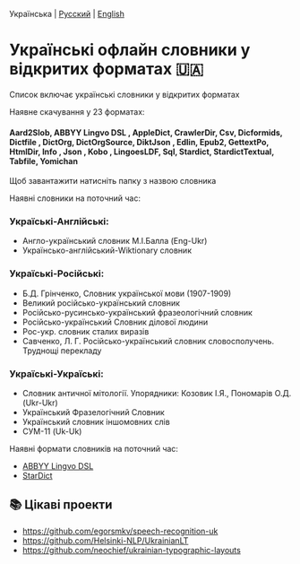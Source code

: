 Українська | [Русский](README_RU.md) | [English](README_EN.md) 
# Українські офлайн словники у відкритих форматах 🇺🇦

Список включає українські словники у відкритих форматах

Наявне скачування у 23 форматах:

#### Aard2Slob, ABBYY Lingvo DSL , AppleDict, CrawlerDir, Csv, Dicformids, Dictfile , DictOrg, DictOrgSource, DiktJson , Edlin, Epub2, GettextPo, HtmlDir, Info , Json , Kobo , LingoesLDF, Sql, Stardict, StardictTextual, Tabfile, Yomichan

Щоб завантажити натисніть папку з назвою словника

Наявні словники на поточний час:

### Україські-Англійські:
- Англо-український словник М.І.Балла (Eng-Ukr)
- Українсько-англійський-Wiktionary словник

### Україські-Російські:
- Б.Д. Грінченко, Словник української мови (1907-1909)
- Великий російсько-український словник
- Російсько-русинсько-український фразеологічний словник
- Російсько-український Словник ділової людини 
- Рос-укр. словник сталих виразів
- Савченко, Л. Г. Російсько-український словник словосполучень. Труднощі перекладу

### Україські-Україські:
- Словник античної мітології. Упорядники: Козовик І.Я., Пономарів О.Д. (Ukr-Ukr)
- Український Фразелогічний Словник
- Український словник іншомовних слів
- СУМ-11 (Uk-Uk)

Наявні формати словників на поточний час:
- [ABBYY Lingvo DSL](https://github.com/bakustarver/ukrdictionarieslistopensource/releases/download/0.1/ABBYY.Lingvo.DSL.Ukr.zip)
- [StarDict](https://github.com/bakustarver/ukrdictionarieslistopensource/releases/download/0.1/Stardict.Ukr.zip)


## 📚 Цікаві проекти
- https://github.com/egorsmkv/speech-recognition-uk
- https://github.com/Helsinki-NLP/UkrainianLT
- https://github.com/neochief/ukrainian-typographic-layouts
